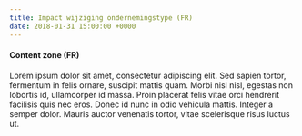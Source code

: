 ```yaml
---
title: Impact wijziging ondernemingstype (FR)
date: 2018-01-31 15:00:00 +0000
---
```

#### Content zone (FR)

Lorem ipsum dolor sit amet, consectetur adipiscing elit. Sed sapien tortor, fermentum in felis ornare, suscipit mattis quam. Morbi nisl nisl, egestas non lobortis id, ullamcorper id massa. Proin placerat felis vitae orci hendrerit facilisis quis nec eros. Donec id nunc in odio vehicula mattis. Integer a semper dolor. Mauris auctor venenatis tortor, vitae scelerisque risus luctus ut.